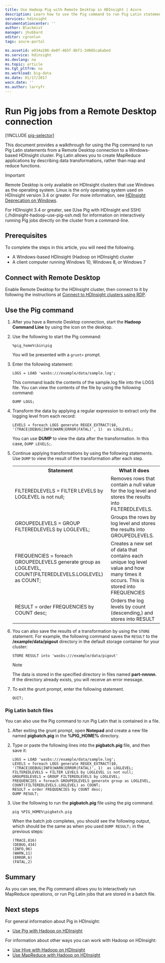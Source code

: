 ```yaml
---
title: Use Hadoop Pig with Remote Desktop in HDInsight | Azure
description: Learn how to use the Pig command to run Pig Latin statements from a Remote Desktop connection to a Windows-based Hadoop cluster in HDInsight.
services: hdinsight
documentationcenter: ''
author: Blackmist
manager: jhubbard
editor: cgronlun
tags: azure-portal

ms.assetid: e034a286-de0f-465f-8bf1-3d085ca6abed
ms.service: hdinsight
ms.devlang: na
ms.topic: article
ms.tgt_pltfrm: na
ms.workload: big-data
ms.date: 01/17/2017
wacn.date: ''
ms.author: larryfr
---
```


# Run Pig jobs from a Remote Desktop connection
[!INCLUDE [pig-selector](../../includes/hdinsight-selector-use-pig.md)]

This document provides a walkthrough for using the Pig command to run Pig Latin statements from a Remote Desktop connection to a Windows-based HDInsight cluster. Pig Latin allows you to create MapReduce applications by describing data transformations, rather than map and reduce functions.

> [!IMPORTANT]
> Remote Desktop is only available on HDInsight clusters that use Windows as the operating system. Linux is the only operating system used on HDInsight version 3.4 or greater. For more information, see [HDInsight Deprecation on Windows](./hdinsight-component-versioning.md#hdi-version-32-and-33-nearing-deprecation-date).
><p>
> For HDInsight 3.4 or greater, see [Use Pig with HDInsight and SSH](./hdinsight-hadoop-use-pig-ssh.md) for information on interactively running Pig jobs directly on the cluster from a command-line.

## <a id="prereq"></a>Prerequisites
To complete the steps in this article, you will need the following.

* A Windows-based HDInsight (Hadoop on HDInsight) cluster
* A client computer running Windows 10, Windows 8, or Windows 7

## <a id="connect"></a>Connect with Remote Desktop
Enable Remote Desktop for the HDInsight cluster, then connect to it by following the instructions at [Connect to HDInsight clusters using RDP](./hdinsight-administer-use-management-portal.md#connect-to-clusters-using-rdp).

## <a id="pig"></a>Use the Pig command
1. After you have a Remote Desktop connection, start the **Hadoop Command Line** by using the icon on the desktop.
2. Use the following to start the Pig command:

    ```
    %pig_home%\bin\pig
    ```

    You will be presented with a `grunt>` prompt.
3. Enter the following statement:

    ```
    LOGS = LOAD 'wasbs:///example/data/sample.log';
    ```

    This command loads the contents of the sample.log file into the LOGS file. You can view the contents of the file by using the following command:

    ```
    DUMP LOGS;
    ```
4. Transform the data by applying a regular expression to extract only the logging level from each record:

    ```
    LEVELS = foreach LOGS generate REGEX_EXTRACT($0, '(TRACE|DEBUG|INFO|WARN|ERROR|FATAL)', 1)  as LOGLEVEL;
    ```

    You can use **DUMP** to view the data after the transformation. In this case, `DUMP LEVELS;`.
5. Continue applying transformations by using the following statements. Use `DUMP` to view the result of the transformation after each step.

    <table>
    <tr>
    <th>Statement</th><th>What it does</th>
    </tr>
    <tr>
    <td>FILTEREDLEVELS = FILTER LEVELS by LOGLEVEL is not null;</td><td>Removes rows that contain a null value for the log level and stores the results into FILTEREDLEVELS.</td>
    </tr>
    <tr>
    <td>GROUPEDLEVELS = GROUP FILTEREDLEVELS by LOGLEVEL;</td><td>Groups the rows by log level and stores the results into GROUPEDLEVELS.</td>
    </tr>
    <tr>
    <td>FREQUENCIES = foreach GROUPEDLEVELS generate group as LOGLEVEL, COUNT(FILTEREDLEVELS.LOGLEVEL) as COUNT;</td><td>Creates a new set of data that contains each unique log level value and how many times it occurs. This is stored into FREQUENCIES</td>
    </tr>
    <tr>
    <td>RESULT = order FREQUENCIES by COUNT desc;</td><td>Orders the log levels by count (descending,) and stores into RESULT</td>
    </tr>
    </table>
6. You can also save the results of a transformation by using the `STORE` statement. For example, the following command saves the `RESULT` to the **/example/data/pigout** directory in the default storage container for your cluster:

    ```
    STORE RESULT into 'wasbs:///example/data/pigout'
    ```

    > [!NOTE]
    > The data is stored in the specified directory in files named **part-nnnnn**. If the directory already exists, you will receive an error message.
    >
    >
7. To exit the grunt prompt, enter the following statement.

    ```
    QUIT;
    ```

### Pig Latin batch files
You can also use the Pig command to run Pig Latin that is contained in a file.

1. After exiting the grunt prompt, open **Notepad** and create a new file named **pigbatch.pig** in the **%PIG_HOME%** directory.
2. Type or paste the following lines into the **pigbatch.pig** file, and then save it:

    ```
    LOGS = LOAD 'wasbs:///example/data/sample.log';
    LEVELS = foreach LOGS generate REGEX_EXTRACT($0, '(TRACE|DEBUG|INFO|WARN|ERROR|FATAL)', 1)  as LOGLEVEL;
    FILTEREDLEVELS = FILTER LEVELS by LOGLEVEL is not null;
    GROUPEDLEVELS = GROUP FILTEREDLEVELS by LOGLEVEL;
    FREQUENCIES = foreach GROUPEDLEVELS generate group as LOGLEVEL, COUNT(FILTEREDLEVELS.LOGLEVEL) as COUNT;
    RESULT = order FREQUENCIES by COUNT desc;
    DUMP RESULT;
    ```
3. Use the following to run the **pigbatch.pig** file using the pig command.

    ```
    pig %PIG_HOME%\pigbatch.pig
    ```

    When the batch job completes, you should see the following output, which should be the same as when you used `DUMP RESULT;` in the previous steps:

    ```
    (TRACE,816)
    (DEBUG,434)
    (INFO,96)
    (WARN,11)
    (ERROR,6)
    (FATAL,2)
    ```

## <a id="summary"></a>Summary
As you can see, the Pig command allows you to interactively run MapReduce operations, or run Pig Latin jobs that are stored in a batch file.

## <a id="nextsteps"></a>Next steps
For general information about Pig in HDInsight:

* [Use Pig with Hadoop on HDInsight](./hdinsight-use-pig.md)

For information about other ways you can work with Hadoop on HDInsight:

* [Use Hive with Hadoop on HDInsight](./hdinsight-use-hive.md)
* [Use MapReduce with Hadoop on HDInsight](./hdinsight-use-mapreduce.md)